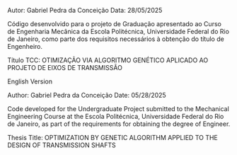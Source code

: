 Autor: Gabriel Pedra da Conceição
Data: 28/05/2025

Código desenvolvido para o projeto de Graduação apresentado ao Curso
de Engenharia Mecânica da Escola Politécnica,
Universidade Federal do Rio de Janeiro, como
parte dos requisitos necessários à obtenção do
título de Engenheiro.

Título TCC: OTIMIZAÇÃO VIA ALGORITMO GENÉTICO APLICADO AO PROJETO DE EIXOS DE TRANSMISSÃO


English Version

Author: Gabriel Pedra da Conceição
Date: 05/28/2025

Code developed for the Undergraduate Project submitted to the 
Mechanical Engineering Course at the Escola Politécnica, Universidade Federal do Rio de Janeiro, 
as part of the requirements for obtaining the degree of Engineer.

Thesis Title: OPTIMIZATION BY GENETIC ALGORITHM APPLIED TO THE DESIGN OF TRANSMISSION SHAFTS

